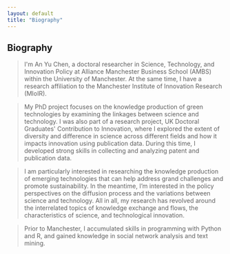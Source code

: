 ```yaml
---
layout: default
title: "Biography"
---
```


## Biography
 
>I'm An Yu Chen, a doctoral researcher in Science, Technology, and Innovation Policy at Alliance Manchester Business School (AMBS) within the University of Manchester. At the same time, I have a research affiliation to the Manchester Institute of Innovation Research (MIoIR). 
 
>My PhD project focuses on the knowledge production of green technologies by examining the linkages between science and technology. I was also part of a research project, UK Doctoral Graduates' Contribution to Innovation, where I explored the extent of diversity and difference in science across different fields and how it impacts innovation using publication data. During this time, I developed strong skills in collecting and analyzing patent and publication data.
 
>I am particularly interested in researching the knowledge production of emerging technologies that can help address grand challenges and promote sustainability. In the meantime, I’m interested in the policy perspectives on the diffusion process and the variations between science and technology. All in all, my research has revolved around the interrelated topics of knowledge exchange and flows, the characteristics of science, and technological innovation.
 
>Prior to Manchester, I accumulated skills in programming with Python and R, and gained knowledge in social network analysis and text mining.
 

